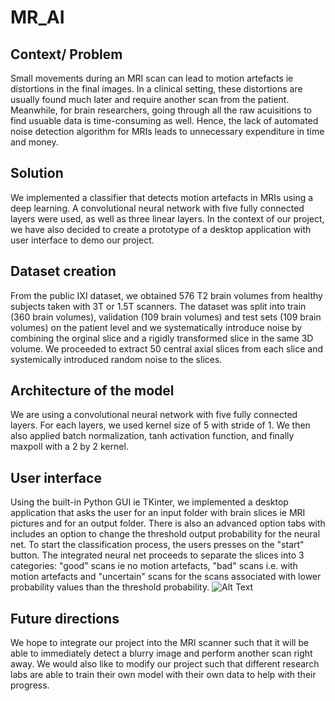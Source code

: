 # MR_AI
## Context/ Problem
Small movements during an MRI scan can lead to motion artefacts ie distortions in the final images. In a clinical setting, these distortions are usually found much later and require another scan from the patient. Meanwhile, for brain researchers, going through all the raw acuisitions to find usuable data is time-consuming as well. Hence, the lack of automated noise detection algorithm for MRIs leads to unnecessary expenditure in time and money. 

## Solution
We implemented a classifier that detects motion artefacts in MRIs using a deep learning. A convolutional neural network with five fully connected layers were used, as well as three linear layers. In the context of our project, we have also decided to create a prototype of a desktop application with user interface to demo our project.

## Dataset creation
From the public IXI dataset, we obtained 576 T2 brain volumes from healthy subjects taken with 3T or 1.5T scanners. The dataset was split into train (360 brain volumes), validation (109 brain volumes) and test sets (109 brain volumes) on the patient level and we systematically introduce noise by combining the orginal slice and a rigidly transformed slice in the same 3D volume. We proceeded to extract 50 central axial slices from each slice and systemically introduced random noise to the slices.

## Architecture of the model
We are using a convolutional neural network with five fully connected layers. For each layers, we used kernel size of 5 with stride of 1. We then also applied batch normalization, tanh activation function, and finally maxpoll with a 2 by 2 kernel.

## User interface
Using the built-in Python GUI ie TKinter, we implemented a desktop application that asks the user for an input folder with brain slices ie MRI pictures and for an output folder. There is also an advanced option tabs with includes an option to change the threshold output probability for the neural net. To start the classification process, the users presses on the "start" button. The integrated neural net proceeds to separate the slices into 3 categories: "good" scans ie no motion artefacts, "bad" scans i.e. with motion artefacts and "uncertain" scans for the scans associated with lower probability values than the threshold probability.
![Alt Text](https://media.giphy.com/media/MVge7VhZAZ2MORlvsW/giphy.gif)

## Future directions
We hope to integrate our project into the MRI scanner such that it will be able to immediately detect a blurry image and perform another scan right away. We would also like to modify our project such that different research labs are able to train their own model with their own data to help with their progress.
